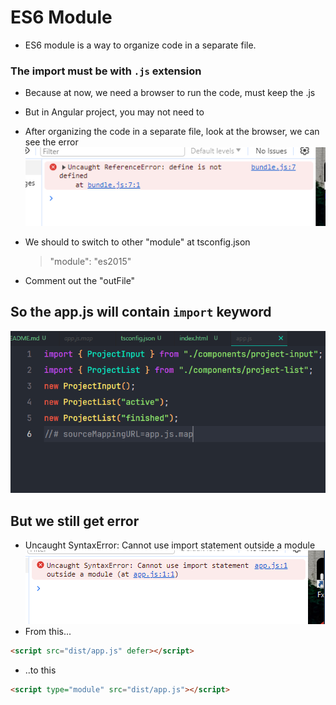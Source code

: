 # ES6 Module

- ES6 module is a way to organize code in a separate file.

### The import must be with `.js` extension

- Because at now, we need a browser to run the code, must keep the .js
- But in Angular project, you may not need to

- After organizing the code in a separate file, look at the browser, we can see the error
  ![alt text](image.png)
- We should to switch to other "module" at tsconfig.json
  > "module": "es2015"
- Comment out the "outFile"

## So the app.js will contain `import` keyword

![alt text](image-1.png)

## But we still get error

- Uncaught SyntaxError: Cannot use import statement outside a module
  ![alt text](image-2.png)
- From this...

```html
<script src="dist/app.js" defer></script>
```

- ..to this

```html
<script type="module" src="dist/app.js"></script>
```
